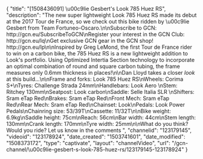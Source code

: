 {
    "title": "[1508436091] \u00c9lie Gesbert's Look 785 Huez RS",
    "description": "The new super lightweight Look 785 Huez RS made its debut at the 2017 Tour de France, so we check out this bike ridden by \u00c9lie Gesbert from Team Fortuneo-Oscaro.\n\nSubscribe to GCN: http:\/\/gcn.eu\/SubscribeToGCN\nRegister your interest in the GCN Club: http:\/\/gcn.eu\/lq\nGet exclusive GCN gear in the GCN shop! http:\/\/gcn.eu\/lp\n\nInspired by Greg LeMond, the first Tour de France rider to win on a carbon bike, the 785 Huez RS is a new lightweight addition to Look's portfolio. Using Optimized Intertia Section technology to incorporate an optimal combination of round and square carbon tubing, the frame measures only 0.6mm thickness in places!\n\nDan Lloyd takes a closer *look* at this build...\n\nFrame and forks: Look 785 Huez RS\nWheels: Corima S+\nTyres: Challenge Strada 24mm\nHandlebars: Look Aero \nStem: Ritchey 130mm\nSeatpost: Look carbon\nSaddle: Selle Italia SLR \nShifters: Sram eTap Red\nBrakes: Sram eTap Red\nFront Mech: Sram eTap Red\nRear Mech: Sram eTap Red\nChainset: Look\nPedals: Look Power Pedals\nChainring size: 53\/39T\nCassette: 11\/32T\n\nBike weight: 6.9kg\nSaddle height: 75cm\nReach: 56cm\nBar width: 44cm\nStem length: 130mm\nCrank length: 170mm\nTyre width: 25mm\n\nWhat do you think? Would you ride? Let us know in the comments ",
    "channelid": "123179145",
    "videoid": "123178924",
    "date_created": "1503741601",
    "date_modified": "1508373172",
    "type": "captivate",
    "layout": "channelVideo",
    "url": "\/gcn-channel\/\u00c9lie-gesbert-s-look-785-huez-rs\/123179145-123178924"
}